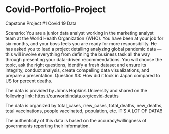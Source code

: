 # Covid-Portfolio-Project

Capstone Project #1 Covid 19 Data

Scenario:
You are a junior data analyst working in the marketing analyst team at the World Health Organization (WHO). You have been at your job for six months, and your boss feels you are ready for more responsibility. He has asked you to lead a project detailing analyzing global pandemic data — this will involve everything from defining the business task all the way through presenting your data-driven recommendations. You will choose the topic, ask the right questions, identify a fresh dataset and ensure its integrity, conduct analysis, create compelling data visualizations, and prepare a presentation.
Question #3: How did it look in Japan compared to US for percent deaths.

The data is provided by Johns Hopkins University and shared on the following link: https://ourworldindata.org/covid-deaths

The data is organized by total_cases, new_cases, total_deaths, new_deaths, total vaccinations, people vaccinated, population, etc. IT’S A LOT OF DATA!! 

The authenticity of this data is based on the accuracy/willingness of governments reporting their information. 
